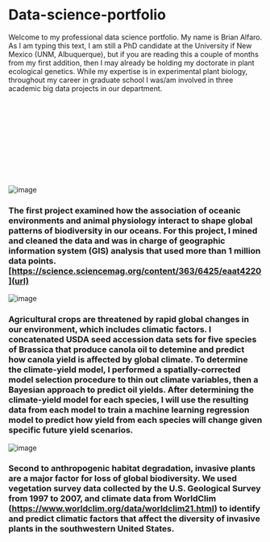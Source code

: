 # Data-science-portfolio

Welcome to my professional data science portfolio. My name is Brian Alfaro. As I am typing this text, I am still a PhD candidate at the University if New Mexico (UNM, Albuquerque), but if you are reading this a couple of months from my first addition, then I may already be holding my doctorate in plant ecological genetics. While my expertise is in experimental plant biology, throughout my career in graduate school I was/am involved in three academic big data projects in our department. <br />
<br />
<br />
<br />
<br />
<br />
<br />
<br />
<br />
<br />
<br />

![image](https://user-images.githubusercontent.com/70289096/91763748-4cd57980-eb93-11ea-91e0-a808969291f3.png)
### The first project examined how the association of oceanic environments and animal physiology interact to shape global patterns of biodiversity in our oceans. For this project, I mined and cleaned the data and was in charge of geographic information system (GIS) analysis that used more than 1 million data points. [https://science.sciencemag.org/content/363/6425/eaat4220](url)










![image](https://user-images.githubusercontent.com/70289096/91760155-14806c00-eb90-11ea-8b04-f7d0e000de45.png)
### Agricultural crops are threatened by rapid global changes in our environment, which includes climatic factors. I concatenated USDA seed accession data sets for five species of Brassica that produce canola oil to detemine and predict how canola yield is affected by global climate. To determine the climate-yield model, I performed a spatially-corrected model selection procedure to thin out climate variables, then a Bayesian approach to predict oil yields. After determining the climate-yield model for each species, I will use the resulting data from each model to train a  machine learning regression model to predict how yield from each species will change given specific future yield scenarios. 










![image](https://user-images.githubusercontent.com/70289096/91772538-46023300-eba2-11ea-95ac-efdb8df1bd19.png)
### Second to anthropogenic habitat degradation, invasive plants are a major factor for loss of global biodiversity. We used vegetation survey data collected by the U.S. Geological Survey from 1997 to 2007, and climate data from WorldClim (https://www.worldclim.org/data/worldclim21.html) to identify and predict climatic factors that affect the diversity of invasive plants in the southwestern United States. 



